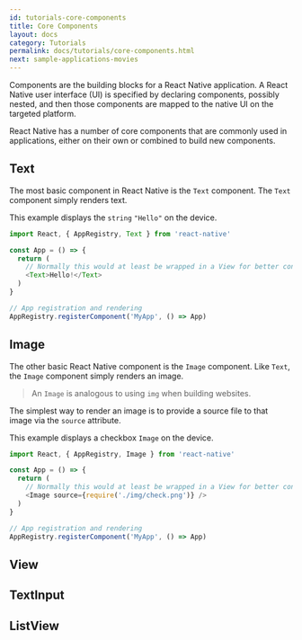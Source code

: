 ```yaml
---
id: tutorials-core-components
title: Core Components
layout: docs
category: Tutorials
permalink: docs/tutorials/core-components.html
next: sample-applications-movies
---
```


Components are the building blocks for a React Native application. A React Native user interface
(UI) is specified by declaring components, possibly nested, and then those components are mapped
to the native UI on the targeted platform.

React Native has a number of core components that are commonly used in applications, either on
their own or combined to build new components.

## Text

The most basic component in React Native is the `Text` component. The `Text` component simply
renders text.

This example displays the `string` `"Hello"` on the device.

```JavaScript
import React, { AppRegistry, Text } from 'react-native'

const App = () => {
  return (
    // Normally this would at least be wrapped in a View for better control.
    <Text>Hello!</Text>
  )
}

// App registration and rendering
AppRegistry.registerComponent('MyApp', () => App)
```

## Image

The other basic React Native component is the `Image` component. Like `Text`, the `Image` component
simply renders an image.

> An `Image` is analogous to using `img` when building websites.

The simplest way to render an image is to provide a source file to that image via the `source`
attribute.

This example displays a checkbox `Image` on the device.

```JavaScript
import React, { AppRegistry, Image } from 'react-native'

const App = () => {
  return (
    // Normally this would at least be wrapped in a View for better control.
    <Image source={require('./img/check.png')} />
  )
}

// App registration and rendering
AppRegistry.registerComponent('MyApp', () => App)
```

## View

## TextInput

## ListView
